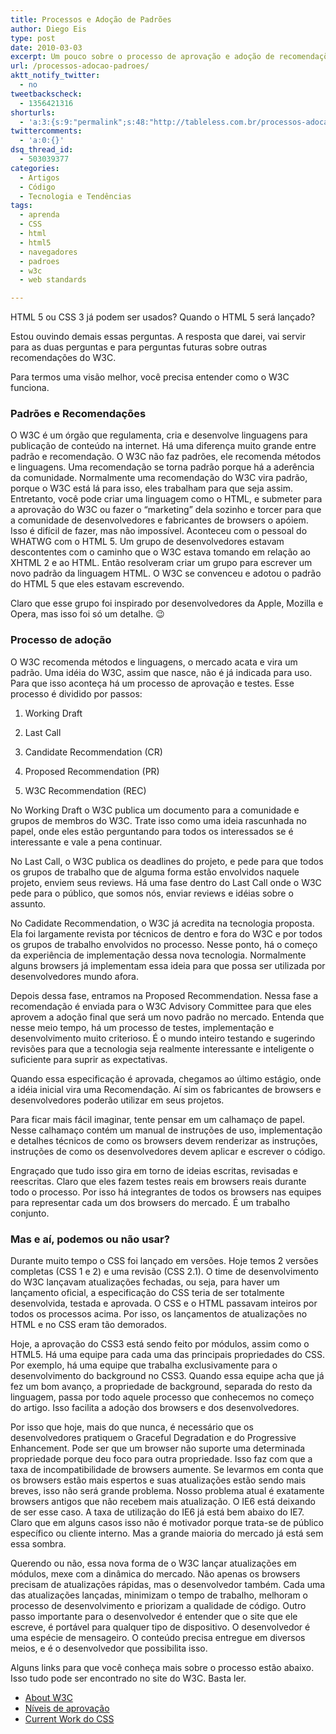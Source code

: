 ```yaml
---
title: Processos e Adoção de Padrões
author: Diego Eis
type: post
date: 2010-03-03
excerpt: Um pouco sobre o processo de aprovação e adoção de recomendações do W3C.
url: /processos-adocao-padroes/
aktt_notify_twitter:
  - no
tweetbackscheck:
  - 1356421316
shorturls:
  - 'a:3:{s:9:"permalink";s:48:"http://tableless.com.br/processos-adocao-padroes";s:7:"tinyurl";s:26:"http://tinyurl.com/44s2pnn";s:4:"isgd";s:19:"http://is.gd/PVKIMc";}'
twittercomments:
  - 'a:0:{}'
dsq_thread_id:
  - 503039377
categories:
  - Artigos
  - Código
  - Tecnologia e Tendências
tags:
  - aprenda
  - CSS
  - html
  - html5
  - navegadores
  - padroes
  - w3c
  - web standards

---
```

HTML 5 ou CSS 3 já podem ser usados? Quando o HTML 5 será lançado?
  
Estou ouvindo demais essas perguntas. A resposta que darei, vai servir para as duas perguntas e para perguntas futuras sobre outras recomendações do W3C. 

Para termos uma visão melhor, você precisa entender como o W3C funciona.

### Padrões e Recomendações

O W3C é um órgão que regulamenta, cria e desenvolve linguagens para publicação de conteúdo na internet. Há uma diferença muito grande entre padrão e recomendação. O W3C não faz padrões, ele recomenda métodos e linguagens. Uma recomendação se torna padrão porque há a aderência da comunidade. Normalmente uma recomendação do W3C vira padrão, porque o W3C está lá para isso, eles trabalham para que seja assim. Entretanto, você pode criar uma linguagem como o HTML, e submeter para a aprovação do W3C ou fazer o &#8220;marketing&#8221; dela sozinho e torcer para que a comunidade de desenvolvedores e fabricantes de browsers o apóiem. Isso é difícil de fazer, mas não impossível. Aconteceu com o pessoal do WHATWG com o HTML 5. Um grupo de desenvolvedores estavam descontentes com o caminho que o W3C estava tomando em relação ao XHTML 2 e ao HTML. Então resolveram criar um grupo para escrever um novo padrão da linguagem HTML. O W3C se convenceu e adotou o padrão do HTML 5 que eles estavam escrevendo.
  
Claro que esse grupo foi inspirado por desenvolvedores da Apple, Mozilla e Opera, mas isso foi só um detalhe. 😉

### Processo de adoção

O W3C recomenda métodos e linguagens, o mercado acata e vira um padrão. Uma idéia do W3C, assim que nasce, não é já indicada para uso. Para que isso aconteça há um processo de aprovação e testes. Esse processo é dividido por passos:

1. Working Draft
  
2. Last Call
  
3. Candidate Recommendation (CR)
  
4. Proposed Recommendation (PR)
  
5. W3C Recommendation (REC)

No Working Draft o W3C publica um documento para a comunidade e grupos de membros do W3C. Trate isso como uma ideia rascunhada no papel, onde eles estão perguntando para todos os interessados se é interessante e vale a pena continuar.

No Last Call, o W3C publica os deadlines do projeto, e pede para que todos os grupos de trabalho que de alguma forma estão envolvidos naquele projeto, enviem seus reviews. Há uma fase dentro do Last Call onde o W3C pede para o público, que somos nós, enviar reviews e idéias sobre o assunto.

No Cadidate Recommendation, o W3C já acredita na tecnologia proposta. Ela foi largamente revista por técnicos de dentro e fora do W3C e por todos os grupos de trabalho envolvidos no processo. Nesse ponto, há o começo da experiência de implementação dessa nova tecnologia. Normalmente alguns browsers já implementam essa ideia para que possa ser utilizada por desenvolvedores mundo afora.

Depois dessa fase, entramos na Proposed Recommendation. Nessa fase a recomendação é enviada para o W3C Advisory Committee para que eles aprovem a adoção final que será um novo padrão no mercado. Entenda que nesse meio tempo, há um processo de testes, implementação e desenvolvimento muito criterioso. É o mundo inteiro testando e sugerindo revisões para que a tecnologia seja realmente interessante e inteligente o suficiente para suprir as expectativas.

Quando essa especificação é aprovada, chegamos ao último estágio, onde a idéia inicial vira uma Recomendação. Aí sim os fabricantes de browsers e desenvolvedores poderão utilizar em seus projetos.

Para ficar mais fácil imaginar, tente pensar em um calhamaço de papel. Nesse calhamaço contém um manual de instruções de uso, implementação e detalhes técnicos de como os browsers devem renderizar as instruções, instruções de como os desenvolvedores devem aplicar e escrever o código.
  
Engraçado que tudo isso gira em torno de ideias escritas, revisadas e reescritas. Claro que eles fazem testes reais em browsers reais durante todo o processo. Por isso há integrantes de todos os browsers nas equipes para representar cada um dos browsers do mercado. É um trabalho conjunto. 

### Mas e aí, podemos ou não usar?

Durante muito tempo o CSS foi lançado em versões. Hoje temos 2 versões completas (CSS 1 e 2) e uma revisão (CSS 2.1). O time de desenvolvimento do W3C lançavam atualizações fechadas, ou seja, para haver um lançamento oficial, a especificação do CSS teria de ser totalmente desenvolvida, testada e aprovada. O CSS e o HTML passavam inteiros por todos os processos acima. Por isso, os lançamentos de atualizações no HTML e no CSS eram tão demorados.
  
Hoje, a aprovação do CSS3 está sendo feito por módulos, assim como o HTML5. Há uma equipe para cada uma das principais propriedades do CSS. Por exemplo, há uma equipe que trabalha exclusivamente para o desenvolvimento do background no CSS3. Quando essa equipe acha que já fez um bom avanço, a propriedade de background, separada do resto da linguagem, passa por todo aquele processo que conhecemos no começo do artigo. Isso facilita a adoção dos browsers e dos desenvolvedores. 

Por isso que hoje, mais do que nunca, é necessário que os desenvolvedores pratiquem o Graceful Degradation e do Progressive Enhancement. Pode ser que um browser não suporte uma determinada propriedade porque deu foco para outra propriedade. Isso faz com que a taxa de incompatibilidade de browsers aumente. Se levarmos em conta que os browsers estão mais espertos e suas atualizações estão sendo mais breves, isso não será grande problema. Nosso problema atual é exatamente browsers antigos que não recebem mais atualização. O IE6 está deixando de ser esse caso. A taxa de utilização do IE6 já está bem abaixo do IE7. Claro que em alguns casos isso não é motivador porque trata-se de público específico ou cliente interno. Mas a grande maioria do mercado já está sem essa sombra.

Querendo ou não, essa nova forma de o W3C lançar atualizações em módulos, mexe com a dinâmica do mercado. Não apenas os browsers precisam de atualizações rápidas, mas o desenvolvedor também. Cada uma das atualizações lançadas, minimizam o tempo de trabalho, melhoram o processo de desenvolvimento e priorizam a qualidade de código. Outro passo importante para o desenvolvedor é entender que o site que ele escreve, é portável para qualquer tipo de dispositivo. O desenvolvedor é uma espécie de mensageiro. O conteúdo precisa entregue em diversos meios, e é o desenvolvedor que possibilita isso.

Alguns links para que você conheça mais sobre o processo estão abaixo. Isso tudo pode ser encontrado no site do W3C. Basta ler.

  * [About W3C][1]
  * [Níveis de aprovação][2]
  * [Current Work do CSS][3]

 [1]: http://www.w3.org/Consortium/ "Sobre o W3C"
 [2]: http://www.w3.org/2005/10/Process-20051014/tr#maturity-levels "Níveis de aprovação"
 [3]: http://www.w3.org/Style/CSS/current-work#test "Projeto actual do CSS"